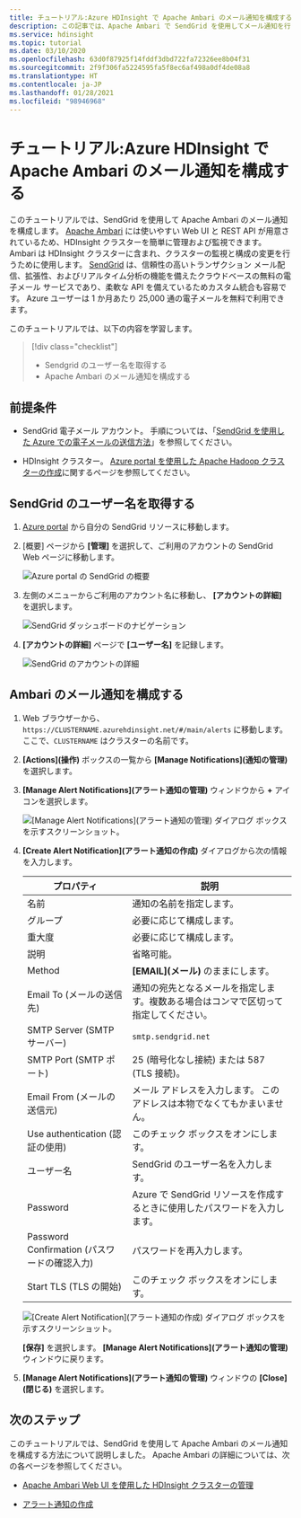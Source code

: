```yaml
---
title: チュートリアル:Azure HDInsight で Apache Ambari のメール通知を構成する
description: この記事では、Apache Ambari で SendGrid を使用してメール通知を行う方法について説明します。
ms.service: hdinsight
ms.topic: tutorial
ms.date: 03/10/2020
ms.openlocfilehash: 63d0f87925f14fddf3dbd722fa72326ee8b04f31
ms.sourcegitcommit: 2f9f306fa5224595fa5f8ec6af498a0df4de08a8
ms.translationtype: HT
ms.contentlocale: ja-JP
ms.lasthandoff: 01/28/2021
ms.locfileid: "98946968"
---
```

# <a name="tutorial-configure-apache-ambari-email-notifications-in-azure-hdinsight"></a>チュートリアル:Azure HDInsight で Apache Ambari のメール通知を構成する

このチュートリアルでは、SendGrid を使用して Apache Ambari のメール通知を構成します。 [Apache Ambari](./hdinsight-hadoop-manage-ambari.md) には使いやすい Web UI と REST API が用意されているため、HDInsight クラスターを簡単に管理および監視できます。 Ambari は HDInsight クラスターに含まれ、クラスターの監視と構成の変更を行うために使用します。 [SendGrid](https://sendgrid.com/solutions/) は、信頼性の高いトランザクション メール配信、拡張性、およびリアルタイム分析の機能を備えたクラウドベースの無料の電子メール サービスであり、柔軟な API を備えているためカスタム統合も容易です。 Azure ユーザーは 1 か月あたり 25,000 通の電子メールを無料で利用できます。

このチュートリアルでは、以下の内容を学習します。

> [!div class="checklist"]
> * Sendgrid のユーザー名を取得する
> * Apache Ambari のメール通知を構成する

## <a name="prerequisites"></a>前提条件

* SendGrid 電子メール アカウント。 手順については、「[SendGrid を使用した Azure での電子メールの送信方法](../sendgrid-dotnet-how-to-send-email.md)」を参照してください。

* HDInsight クラスター。 [Azure portal を使用した Apache Hadoop クラスターの作成](./hdinsight-hadoop-create-linux-clusters-portal.md)に関するページを参照してください。

## <a name="obtain-sendgrid-username"></a>SendGrid のユーザー名を取得する

1. [Azure portal](https://portal.azure.com) から自分の SendGrid リソースに移動します。

1. [概要] ページから **[管理]** を選択して、ご利用のアカウントの SendGrid Web ページに移動します。

    ![Azure portal の SendGrid の概要](./media/apache-ambari-email/azure-portal-sendgrid-manage.png)

1. 左側のメニューからご利用のアカウント名に移動し、 **[アカウントの詳細]** を選択します。

    ![SendGrid ダッシュボードのナビゲーション](./media/apache-ambari-email/sendgrid-dashboard-navigation.png)

1. **[アカウントの詳細]** ページで **[ユーザー名]** を記録します。

    ![SendGrid のアカウントの詳細](./media/apache-ambari-email/sendgrid-account-details.png)

## <a name="configure-ambari-e-mail-notification"></a>Ambari のメール通知を構成する

1. Web ブラウザーから、`https://CLUSTERNAME.azurehdinsight.net/#/main/alerts` に移動します。ここで、`CLUSTERNAME` はクラスターの名前です。

1. **[Actions]\(操作\)** ボックスの一覧から **[Manage Notifications]\(通知の管理\)** を選択します。

1. **[Manage Alert Notifications]\(アラート通知の管理\)** ウィンドウから **+** アイコンを選択します。

    ![[Manage Alert Notifications]\(アラート通知の管理\) ダイアログ ボックスを示すスクリーンショット。](./media/apache-ambari-email/azure-portal-create-notification.png)

1. **[Create Alert Notification]\(アラート通知の作成\)** ダイアログから次の情報を入力します。

    |プロパティ |説明 |
    |---|---|
    |名前|通知の名前を指定します。|
    |グループ|必要に応じて構成します。|
    |重大度|必要に応じて構成します。|
    |説明|省略可能。|
    |Method|**[EMAIL]\(メール\)** のままにします。|
    |Email To (メールの送信先)|通知の宛先となるメールを指定します。複数ある場合はコンマで区切って指定してください。|
    |SMTP Server (SMTP サーバー)|`smtp.sendgrid.net`|
    |SMTP Port (SMTP ポート)|25 (暗号化なし接続) または 587 (TLS 接続)。|
    |Email From (メールの送信元)|メール アドレスを入力します。 このアドレスは本物でなくてもかまいません。|
    |Use authentication (認証の使用)|このチェック ボックスをオンにします。|
    |ユーザー名|SendGrid のユーザー名を入力します。|
    |Password|Azure で SendGrid リソースを作成するときに使用したパスワードを入力します。|
    |Password Confirmation (パスワードの確認入力)|パスワードを再入力します。|
    |Start TLS (TLS の開始)|このチェック ボックスをオンにします。|

    ![[Create Alert Notification]\(アラート通知の作成\) ダイアログ ボックスを示すスクリーンショット。](./media/apache-ambari-email/ambari-create-alert-notification.png)

    **[保存]** を選択します。 **[Manage Alert Notifications]\(アラート通知の管理\)** ウィンドウに戻ります。

1. **[Manage Alert Notifications]\(アラート通知の管理\)** ウィンドウの **[Close]\(閉じる\)** を選択します。

## <a name="next-steps"></a>次のステップ

このチュートリアルでは、SendGrid を使用して Apache Ambari のメール通知を構成する方法について説明しました。 Apache Ambari の詳細については、次の各ページを参照してください。

* [Apache Ambari Web UI を使用した HDInsight クラスターの管理](./hdinsight-hadoop-manage-ambari.md)

* [アラート通知の作成](https://docs.cloudera.com/HDPDocuments/Ambari-latest/managing-and-monitoring-ambari/content/amb_create_an_alert_notification.html)